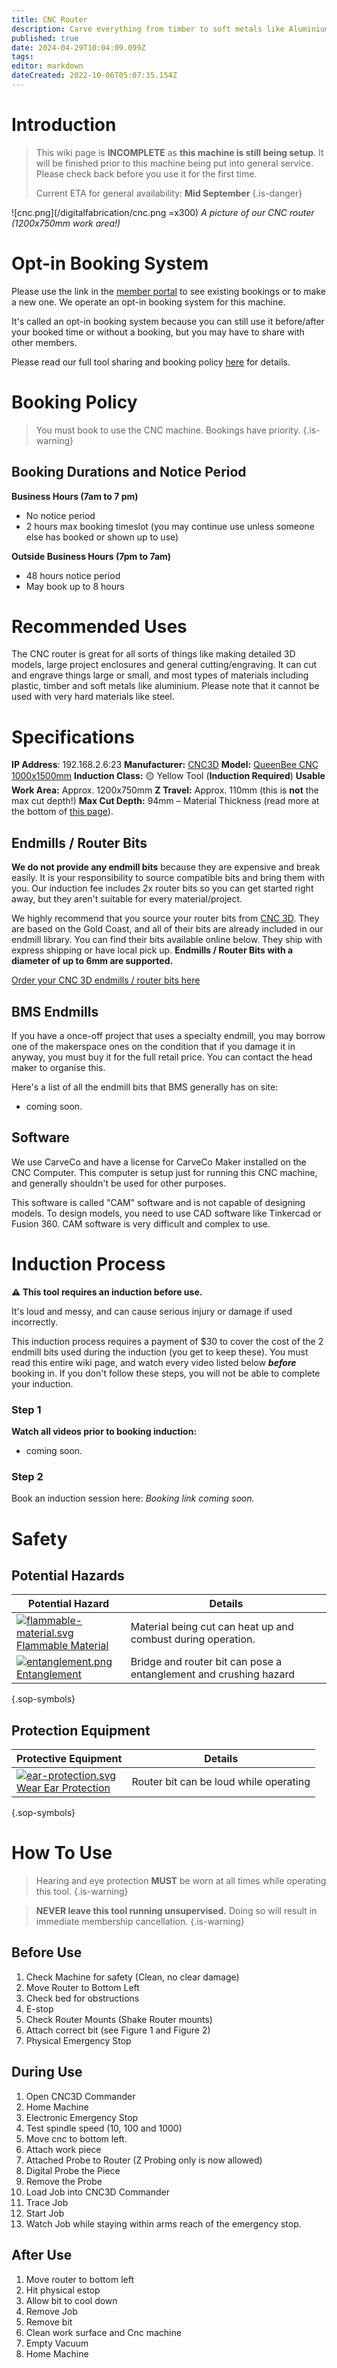 ```yaml
---
title: CNC Router
description: Carve everything from timber to soft metals like Aluminium. Our CNC sheet router is big and capable!
published: true
date: 2024-04-29T10:04:09.099Z
tags: 
editor: markdown
dateCreated: 2022-10-06T05:07:35.154Z
---
```


# Introduction
> This wiki page is **INCOMPLETE** as **this machine is still being setup**. It will be finished prior to this machine being put into general service. Please check back before you use it for the first time.
> 
> Current ETA for general availability: **Mid September**
{.is-danger}

![cnc.png](/digitalfabrication/cnc.png =x300)
*A picture of our CNC router (1200x750mm work area!)*

# Opt-in Booking System
Please use the link in the [member portal](https://portal.brisbanemaker.space) to see existing bookings or to make a new one. We operate an opt-in booking system for this machine.

It's called an opt-in booking system because you can still use it before/after your booked time or without a booking, but you may have to share with other members.

Please read our full tool sharing and booking policy [here](/policies/fair-use#tool-sharing) for details.

# Booking Policy

> You must book to use the CNC machine. Bookings have priority.
{.is-warning}

## Booking Durations and Notice Period

**Business Hours (7am to 7 pm)** 
- No notice period
- 2 hours max booking timeslot (you may continue use unless someone else has booked or shown up to use)

**Outside Business Hours (7pm to 7am)**
- 48 hours notice period
- May book up to 8 hours

# Recommended Uses
The CNC router is great for all sorts of things like making detailed 3D models, large project enclosures and general cutting/engraving. It can cut and engrave things large or small, and most types of materials including plastic, timber and soft metals like aluminium. Please note that it cannot be used with very hard materials like steel.

# Specifications
**IP Address**: 192.168.2.6:23
**Manufacturer:** [CNC3D](https://www.cnc3d.com.au)
**Model:** [QueenBee CNC 1000x1500mm](https://www.cnc3d.com.au/product-page/queenbee-cnc-1000x1500mm/)
**Induction Class:** 🟡 Yellow Tool (**Induction Required**)
**Usable Work Area:** Approx. 1200x750mm
**Z Travel:** Approx. 110mm (this is **not** the max cut depth!)
**Max Cut Depth:** 94mm – Material Thickness (read more at the bottom of [this page](https://www.cnc3d.com.au/product-page/queenbee-cnc-1000x1500mm)).

## Endmills / Router Bits
**We do not provide any endmill bits** because they are expensive and break easily. It is your responsibility to source compatible bits and bring them with you. Our induction fee includes 2x router bits so you can get started right away, but they aren't suitable for every material/project.

We highly recommend that you source your router bits from [CNC 3D](https://www.cnc3d.com.au). They are based on the Gold Coast, and all of their bits are already included in our endmill library. You can find their bits available online below. They ship with express shipping or have local pick up. **Endmills / Router Bits with a diameter of up to 6mm are supported.**

[Order your CNC 3D endmills / router bits here](https://www.cnc3d.com.au/endmills)

## BMS Endmills
If you have a once-off project that uses a specialty endmill, you may borrow one of the makerspace ones on the condition that if you damage it in anyway, you must buy it for the full retail price. You can contact the head maker to organise this.

Here's a list of all the endmill bits that BMS generally has on site:
* coming soon.

## Software
We use CarveCo and have a license for CarveCo Maker installed on the CNC Computer. This computer is setup just for running this CNC machine, and generally shouldn't be used for other purposes.

This software is called "CAM" software and is not capable of designing models. To design models, you need to use CAD software like Tinkercad or Fusion 360. CAM software is very difficult and complex to use.

# Induction Process
**⚠️ This tool requires an induction before use.**

It's loud and messy, and can cause serious injury or damage if used incorrectly.

This induction process requires a payment of $30 to cover the cost of the 2 endmill bits used during the induction (you get to keep these). You must read this entire wiki page, and watch every video listed below ***before*** booking in. If you don't follow these steps, you will not be able to complete your induction.

### Step 1
**Watch all videos prior to booking induction:**
* coming soon.

### Step 2
Book an induction session here: *Booking link coming soon.*

<!-- [Book an induction session here](#https://calendly.com/brisbane-makerspace/cnc-router-induction) (NOTE: not live yet)-->

# Safety

## Potential Hazards

|Potential Hazard|Details|
|--|--|
[![flammable-material.svg](/sops/warning-icons/flammable-material.svg)<div>Flammable Material</div>](#)|Material being cut can heat up and combust during operation.|
|[![entanglement.png](/sops/warning-icons/entanglement.png)<div>Entanglement</div>](#)|Bridge and router bit can pose a entanglement and crushing hazard|
{.sop-symbols}

## Protection Equipment

|Protective Equipment|Details|
|--|--|
|[![ear-protection.svg](/sops/protection-icons/ear-protection.svg)<div>Wear Ear Protection</div>](#)|Router bit can be loud while operating|
{.sop-symbols}

# How To Use
> Hearing and eye protection **MUST** be worn at all times while operating this tool.
{.is-warning}

> **NEVER leave this tool running unsupervised.** Doing so will result in immediate membership cancellation.
{.is-warning}
## Before Use
1.	Check Machine for safety (Clean, no clear damage)
2.	Move Router to Bottom Left
3.	Check bed for obstructions
4.	E-stop
5.	Check Router Mounts (Shake Router mounts)
6.	Attach correct bit (see Figure 1 and Figure 2)
7.	Physical Emergency Stop


## During Use
1.	Open CNC3D Commander
2.	Home Machine
3.	Electronic Emergency Stop
4.	Test spindle speed (10, 100 and 1000)
5.	Move cnc to bottom left.
6.	Attach work piece
7.	Attached Probe to Router (Z Probing only is now allowed)
8.	Digital Probe the Piece
9.  Remove the Probe
9.	Load Job into CNC3D Commander
10.	Trace Job
11.	Start Job
12.	Watch Job while staying within arms reach of the emergency stop.


## After Use
1.	Move router to bottom left
2.	Hit physical estop
3.	Allow bit to cool down
4.	Remove Job
5.	Remove bit
6.	Clean work surface and Cnc machine
7.	Empty Vacuum
8.	Home Machine

